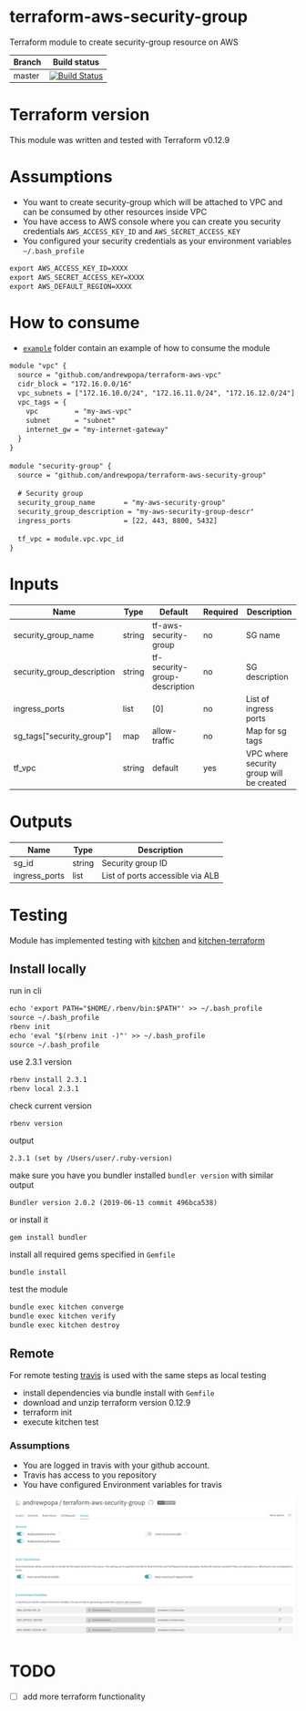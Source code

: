 # terraform-aws-security-group
Terraform module to create security-group resource on AWS

| **Branch**  | **Build status** |
| ------------- | ------------- |
| master  | [![Build Status](https://travis-ci.org/andrewpopa/terraform-aws-security-group.svg?branch=master)](https://travis-ci.org/andrewpopa/terraform-aws-security-group)  |

# Terraform version
This module was written and tested with Terraform v0.12.9 

# Assumptions
- You want to create security-group which will be attached to VPC and can be consumed by other resources inside VPC
- You have access to AWS console where you can create you security credentials `AWS_ACCESS_KEY_ID` and `AWS_SECRET_ACCESS_KEY`
- You configured your security credentials as your environment variables `~/.bash_profile` 

```
export AWS_ACCESS_KEY_ID=XXXX
export AWS_SECRET_ACCESS_KEY=XXXX
export AWS_DEFAULT_REGION=XXXX
```

# How to consume
- [`example`](https://github.com/andrewpopa/terraform-aws-security-group/tree/master/example) folder contain an example of how to consume the module

```
module "vpc" {
  source = "github.com/andrewpopa/terraform-aws-vpc"
  cidr_block = "172.16.0.0/16"
  vpc_subnets = ["172.16.10.0/24", "172.16.11.0/24", "172.16.12.0/24"] 
  vpc_tags = {
    vpc         = "my-aws-vpc"
    subnet      = "subnet"
    internet_gw = "my-internet-gateway"
  }
}

module "security-group" {
  source = "github.com/andrewpopa/terraform-aws-security-group"
  
  # Security group
  security_group_name       = "my-aws-security-group"
  security_group_description = "my-aws-security-group-descr"
  ingress_ports             = [22, 443, 8800, 5432]

  tf_vpc = module.vpc.vpc_id
}

```

# Inputs
| **Name**  | **Type** | **Default** | **Required** | **Description** |
| ------------- | ------------- | ------------- | ------------- | ------------- |
| security_group_name | string | tf-aws-security-group | no | SG name |
| security_group_description | string | tf-security-group-description | no | SG description |
| ingress_ports | list | [0] | no | List of ingress ports |
| sg_tags["security_group"] | map | allow-traffic | no | Map for sg tags | 
| tf_vpc | string | default | yes | VPC where security group will be created |

# Outputs
| **Name**  | **Type** | **Description** |
| ------------- | ------------- | ------------- |
| sg_id | string | Security group ID |
| ingress_ports | list | List of ports accessible via ALB |

# Testing
Module has implemented testing with [kitchen](https://kitchen.ci/) and [kitchen-terraform](https://newcontext-oss.github.io/kitchen-terraform/)

## Install locally

run in cli
```
echo 'export PATH="$HOME/.rbenv/bin:$PATH"' >> ~/.bash_profile
source ~/.bash_profile
rbenv init
echo 'eval "$(rbenv init -)"' >> ~/.bash_profile
source ~/.bash_profile
```

use 2.3.1 version 

```
rbenv install 2.3.1
rbenv local 2.3.1
```

check current version
```
rbenv version
```

output
```
2.3.1 (set by /Users/user/.ruby-version)
```

make sure you have you bundler installed `bundler version` with similar output

```
Bundler version 2.0.2 (2019-06-13 commit 496bca538)
```

or install it 

```
gem install bundler
```

install all required gems specified in `Gemfile`

```
bundle install
```

test the module

```
bundle exec kitchen converge
bundle exec kitchen verify
bundle exec kitchen destroy
```

## Remote
For remote testing [travis](https://travis-ci.org) is used with the same steps as local testing

- install dependencies via bundle install with `Gemfile`
- download and unzip terraform version 0.12.9
- terraform init
- execute kitchen test

### Assumptions
- You are logged in travis with your github account.
- Travis has access to you repository
- You have configured Environment variables for travis

![alt text](img/travis.png "Travis config")

# TODO
- [ ] add more terraform functionality
